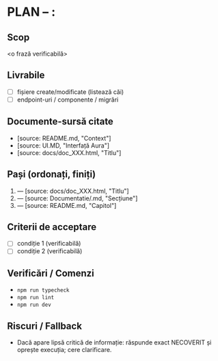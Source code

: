 # PLAN – <id>: <nume task>

## Scop

<o frază verificabilă>

## Livrabile

- [ ] fișiere create/modificate (listează căi)
- [ ] endpoint-uri / componente / migrări

## Documente-sursă citate

- [source: README.md, "Context"]
- [source: UI.MD, "Interfață Aura"]
- [source: docs/doc_XXX.html, "Titlu"]

## Pași (ordonați, finiți)

1. <pas> — [source: docs/doc_XXX.html, "Titlu"]
2. <pas> — [source: Documentatie/<file>.md, "Secțiune"]
3. <pas> — [source: README.md, "Capitol"]

## Criterii de acceptare

- [ ] condiție 1 (verificabilă)
- [ ] condiție 2 (verificabilă)

## Verificări / Comenzi

- `npm run typecheck`
- `npm run lint`
- `npm run dev`

## Riscuri / Fallback

- Dacă apare lipsă critică de informație: răspunde exact NECOVERIT și oprește execuția; cere clarificare.
